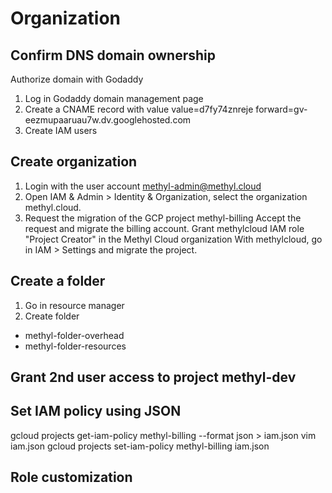 # Organization

## Confirm DNS domain ownership
Authorize domain with Godaddy
 1. Log in Godaddy domain management page
 2. Create a CNAME record with value
    value=d7fy74znreje
    forward=gv-eezmupaaruau7w.dv.googlehosted.com
 3. Create IAM users

## Create organization
1. Login with the user account methyl-admin@methyl.cloud
2. Open IAM & Admin > Identity & Organization, select the organization methyl.cloud.
3. Request the migration of the GCP project methyl-billing
Accept the request and migrate the billing account.
Grant methylcloud IAM role "Project Creator" in the Methyl Cloud organization
With methylcloud, go in IAM > Settings and migrate the project.

## Create a folder
1. Go in resource manager
2. Create folder
  - methyl-folder-overhead
  - methyl-folder-resources

## Grant 2nd user access to project methyl-dev

## Set IAM policy using JSON
gcloud projects get-iam-policy methyl-billing --format json > iam.json
vim iam.json
gcloud projects set-iam-policy methyl-billing iam.json

## Role customization

